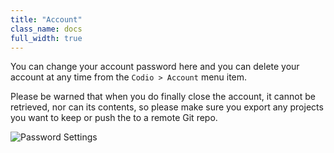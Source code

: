 ```yaml
---
title: "Account"
class_name: docs
full_width: true
---
```


You can change your account password here and you can delete your account at any time from the `Codio > Account` menu item.

Please be warned that when you do finally close the account, it cannot be retrieved, nor can its contents, so please make sure you export any projects you want to keep or push the to a remote Git repo.

![Password Settings](/img/docs/prefs-account-password.png)